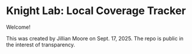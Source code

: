 # Knight Lab: Local Coverage Tracker

Welcome!

This was created by Jillian Moore on Sept. 17, 2025. The repo is public in the interest of transparency. 
